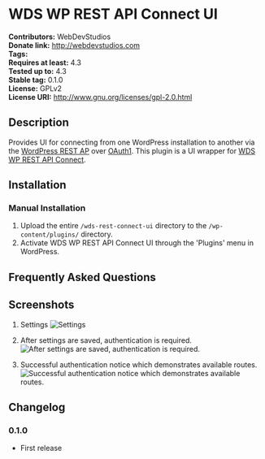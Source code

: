 # WDS WP REST API Connect UI #
**Contributors:**      WebDevStudios  
**Donate link:**       http://webdevstudios.com  
**Tags:**  
**Requires at least:** 4.3  
**Tested up to:**      4.3  
**Stable tag:**        0.1.0  
**License:**           GPLv2  
**License URI:**       http://www.gnu.org/licenses/gpl-2.0.html  

## Description ##

Provides UI for connecting from one WordPress installation to another via the [WordPress REST AP](http://wp-api.org/) over <a href="https://github.com/WP-API/OAuth1">OAuth1</a>. This plugin is a UI wrapper for [WDS WP REST API Connect](https://github.com/WebDevStudios/WDS-WP-REST-API-Connect).

## Installation ##

### Manual Installation ###

1. Upload the entire `/wds-rest-connect-ui` directory to the `/wp-content/plugins/` directory.
2. Activate WDS WP REST API Connect UI through the 'Plugins' menu in WordPress.

## Frequently Asked Questions ##


## Screenshots ##

1. Settings
![Settings](https://github.com/WebDevStudios/WDS-WP-REST-API-Connect-UI/raw/master/screenshot-1.jpg)

2. After settings are saved, authentication is required.
![After settings are saved, authentication is required.](https://github.com/WebDevStudios/WDS-WP-REST-API-Connect-UI/raw/master/screenshot-1.jpg)

3. Successful authentication notice which demonstrates available routes.
![Successful authentication notice which demonstrates available routes.](https://github.com/WebDevStudios/WDS-WP-REST-API-Connect-UI/raw/master/screenshot-1.jpg)

## Changelog ##

### 0.1.0 ###
* First release
